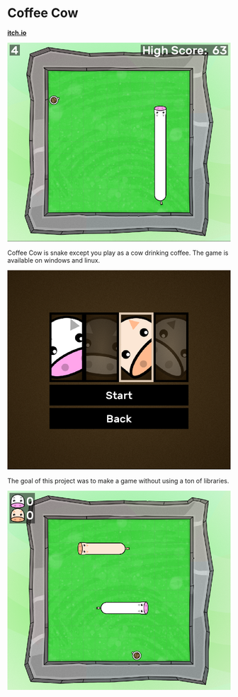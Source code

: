# Coffee Cow

**[itch.io](https://kwihno.itch.io/coffee-cow)**

![gameplay](/images/cc_screenshot1.PNG)

Coffee Cow is snake except you play as a cow drinking coffee.
The game is available on windows and linux.

![multiplayer_menu](/images/cc_screenshot2.PNG)

The goal of this project was to make a game without using a ton of libraries.

![multiplayer_menu](/images/cc_screenshot3.PNG)
